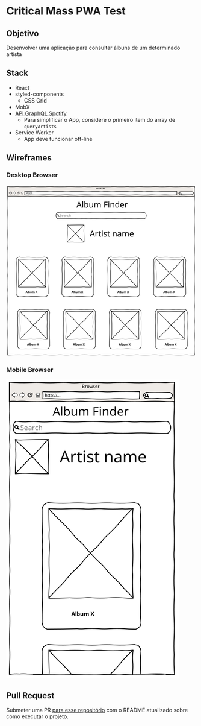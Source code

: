 # Critical Mass PWA Test

## Objetivo

Desenvolver uma aplicação para consultar álbuns de um determinado artista

## Stack

- React
- styled-components
  - CSS Grid
- MobX
- [API GraphQL Spotify](https://spotify-graphql-server.herokuapp.com/graphql?query=%7B%0A%20%20queryArtists(byName%3A%20%22Metallica%22)%20%7B%0A%20%20%20%20name%0A%20%20%20%20id%0A%20%20%20%20image%0A%20%20%20%20albums%20%7B%0A%20%20%20%20%20%20name%0A%20%20%20%20%20%20id%0A%20%20%20%20%20%20image%20%0A%20%20%20%20%7D%0A%20%20%7D%0A%7D%0A)
  - Para simplificar o App, considere o primeiro item do array de `queryArtists`
- Service Worker
  - App deve funcionar off-line

## Wireframes
### Desktop Browser
![web](./browser01.png)

### Mobile Browser
![mobo](./mobo01.png)

## Pull Request
Submeter uma PR [para esse repositório](https://github.com/criticalmassbr/cm-pwa-test) com o README atualizado sobre como executar o projeto.
